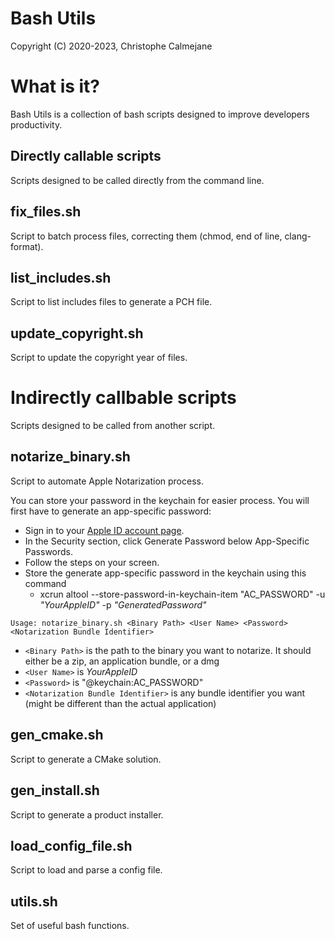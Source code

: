 # Bash Utils
Copyright (C) 2020-2023, Christophe Calmejane

# What is it?

Bash Utils is a collection of bash scripts designed to improve developers productivity.

## Directly callable scripts

Scripts designed to be called directly from the command line.

## fix_files.sh

Script to batch process files, correcting them (chmod, end of line, clang-format).

## list_includes.sh

Script to list includes files to generate a PCH file.

## update_copyright.sh

Script to update the copyright year of files.

# Indirectly callbable scripts

Scripts designed to be called from another script.

## notarize_binary.sh

Script to automate Apple Notarization process.

You can store your password in the keychain for easier process.
You will first have to generate an app-specific password:
- Sign in to your [Apple ID account page](https://appleid.apple.com/account/home).
- In the Security section, click Generate Password below App-Specific Passwords.
- Follow the steps on your screen.
- Store the generate app-specific password in the keychain using this command
  - xcrun altool --store-password-in-keychain-item "AC_PASSWORD" -u _"YourAppleID"_ -p _"GeneratedPassword"_

`Usage: notarize_binary.sh <Binary Path> <User Name> <Password> <Notarization Bundle Identifier>`
- `<Binary Path>` is the path to the binary you want to notarize. It should either be a zip, an application bundle, or a dmg
- `<User Name>` is _YourAppleID_
- `<Password>` is "@keychain:AC_PASSWORD"
- `<Notarization Bundle Identifier>` is any bundle identifier you want (might be different than the actual application)

## gen_cmake.sh

Script to generate a CMake solution.

## gen_install.sh

Script to generate a product installer.

## load_config_file.sh

Script to load and parse a config file.

## utils.sh

Set of useful bash functions.
